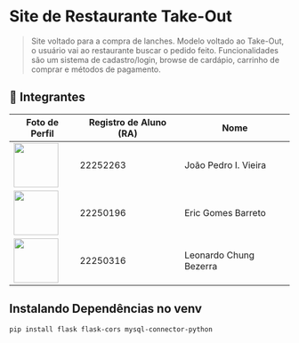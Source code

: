# Site de Restaurante Take-Out

> Site voltado para a compra de lanches. Modelo voltado ao Take-Out, o usuário vai ao restaurante buscar o pedido feito. 
> Funcionalidades são um sistema de cadastro/login, browse de cardápio, carrinho de comprar e métodos de pagamento.

## 👥 Integrantes  

Foto de Perfil | Registro de Aluno (RA) | Nome |
| --- | --- | --- |
| <img src='https://avatars.githubusercontent.com/u/101208535?v=4' width="80" height="80"> | 22252263 | João Pedro I. Vieira |
| <img src='https://avatars.githubusercontent.com/u/111282811?v=4' width="80" height="80"> | 22250196 | Eric Gomes Barreto | 
| <img src='https://avatars.githubusercontent.com/u/110557881?v=4' width="80" height="80"> | 22250316 | Leonardo Chung Bezerra | 


## Instalando Dependências no venv
```
pip install flask flask-cors mysql-connector-python
```